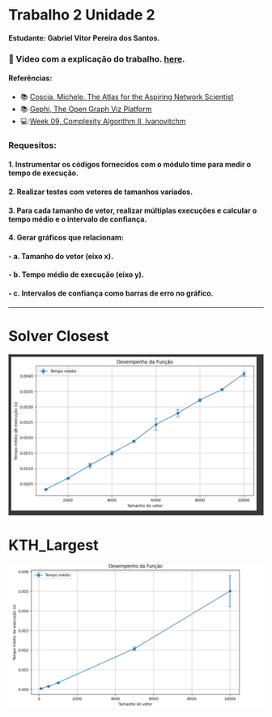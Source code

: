 # Trabalho 2 Unidade 2
#### Estudante: Gabriel Vitor Pereira dos Santos.

### 🔗 Video com a explicação do trabalho. [here]().

#### Referências:

- :books: [Coscia, Michele. The Atlas for the Aspiring Network Scientist](https://www.networkatlas.eu/)
- :books: [Gephi, The Open Graph Viz Platform](https://gephi.org/)
- 💻:[Week 09, Complexity Algorithm II, Ivanovitchm](https://github.com/ivanovitchm/datastructure)

### Requesitos:
#### 1. Instrumentar os códigos fornecidos com o módulo time para medir o tempo de execução.
#### 2. Realizar testes com vetores de tamanhos variados.
#### 3. Para cada tamanho de vetor, realizar múltiplas execuções e calcular o tempo médio e o intervalo de confiança.
#### 4. Gerar gráficos que relacionam:
  #### - a. Tamanho do vetor (eixo x).
  #### - b. Tempo médio de execução (eixo y).
  #### - c. Intervalos de confiança como barras de erro no gráfico.
  -----------------------------------------------
# Solver Closest
![Local Image](./images/solver_closest.png)
# KTH_Largest
![Local Image](./images/solver_kth_largest.png)
